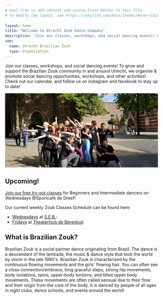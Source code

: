 ```yaml
---
# Feel free to add content and custom Front Matter to this file.
# To modify the layout, see https://jekyllrb.com/docs/themes/#overriding-theme-defaults

layout: home
title: "Welcome to Utrecht Zouk Dance Company"
description: "Join our classes, workshops, and social dancing events! We help grow & support the Brazilian Zouk community in and around Utrecht."
seo:
  name: Utrecht Brazilian Zouk
  type: Organization
---
```


Join our classes,
workshops,
and social dancing events!
To grow and support the Brazilian Zouk community in and around Utrecht,
we organise & promote social dancing opportunities,
workshops,
and other activities!
Check out our calendar,
and follow us on instagram and facebook
to stay up to date!

![alt text](/international-zouk-day-2018.jpg "International Zouk Day Flashmob 2018")

## Upcoming!
[Join our free try-out classes](/wednesday-classes) for Beginners and Intermediate dancers
on Wednesdays @Sportcafe de Dreef!

Our current weekly Zouk Classes Schedule can be found here:
* [Wednesdays](/wednesday-classes) at [S.E.B.](https://www.google.com/maps/place/Stichting+Elinkwijk's+Belang/@52.1095517,5.0804193,17z/data=!4m5!3m4!1s0x47c66fa6dcdca4d3:0xe8efd68816a59fd0!8m2!3d52.1095517!4d5.082608):
* [Fridays](/friday-classes) at [Theaterhuis de Berenkuil](https://deberenkuil.nl):

## What is Brazilian Zouk?
Brazilian Zouk is a social partner dance originating from Brazil.
The dance is a descendant of the lambada,
the music & dance style that took the world by storm in the late 1980's.
Brazilian Zouk is characterized by the continuous flowing movements and the girls' flowing hair.
You can often see a close connection/embrace,
long graceful steps,
strong hip movements,
body isolations,
spins,
upper-body torsions,
and tilted upper body movements.
These movements are often called sensual due to their flow
and their origin from the core of the body.
It is danced by people of all ages in
night clubs,
dance schools,
and events around the world!
